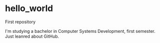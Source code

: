 # hello_world
First repository

I'm studying a bachelor in Computer Systems Development, first semester. Just leanred about GitHub.
